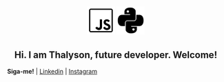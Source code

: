 <h2 align="center">
<img src="https://github.com/Thalyalm/Thalyalm/blob/main/javascript.png?raw=true" width="65" height="65">
<img src="https://github.com/Thalyalm/Thalyalm/blob/main/python.png?raw=true" width="65" height="65">

<h2 align="center"> Hi.
I am Thalyson, future developer.
Welcome! </h1>

**Siga-me!** 
| [Linkedin](https://www.linkedin.com/in/thalysonalmeida/) 
| [Instagram](https://www.instagram.com/thalyson.alm/)
